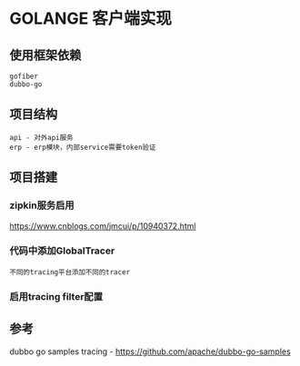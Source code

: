 # GOLANGE 客户端实现

## 使用框架依赖

	gofiber
	dubbo-go
	

## 项目结构
	api - 对外api服务
	erp - erp模块，内部service需要token验证
	
## 项目搭建

### zipkin服务启用
  https://www.cnblogs.com/jmcui/p/10940372.html

### 代码中添加GlobalTracer

	不同的tracing平台添加不同的tracer

### 启用tracing filter配置

  
## 参考
dubbo go samples tracing - https://github.com/apache/dubbo-go-samples